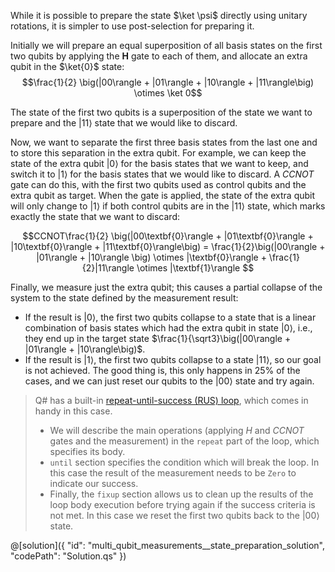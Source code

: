 While it is possible to prepare the state $\ket \psi$ directly using unitary rotations, it is simpler to use post-selection for preparing it.

Initially we will prepare an equal superposition of all basis states on the first two qubits by applying the **H** gate to each of them, and allocate an extra qubit in the $\ket{0}$ state:
$$\frac{1}{2} \big(|00\rangle + |01\rangle + |10\rangle + |11\rangle\big) \otimes \ket 0$$

The state of the first two qubits is a superposition of the state we want to prepare and the $|11\rangle$ state that we would like to discard.

Now, we want to separate the first three basis states from the last one and to store this separation in the extra qubit.
For example, we can keep the state of the extra qubit $|0\rangle$ for the basis states that we want to keep, and switch it to $|1\rangle$ for the basis states that we would like to discard.
A $CCNOT$ gate can do this, with the first two qubits used as control qubits and the extra qubit as target.
When the gate is applied, the state of the extra qubit will only change to $|1\rangle$ if both control qubits are in the $|11\rangle$ state, which marks exactly the state that we want to discard:

$$CCNOT\frac{1}{2} \big(|00\textbf{0}\rangle + |01\textbf{0}\rangle + |10\textbf{0}\rangle + |11\textbf{0}\rangle\big) =
\frac{1}{2}\big(|00\rangle + |01\rangle + |10\rangle \big) \otimes |\textbf{0}\rangle + \frac{1}{2}|11\rangle \otimes |\textbf{1}\rangle $$

Finally, we measure just the extra qubit; this causes a partial collapse of the system to the state defined by the measurement result:
* If the result is $|0\rangle$, the first two qubits collapse to a state that is a linear combination of basis states which had the extra qubit in state $|0\rangle$, i.e., they end up in the target state $\frac{1}{\sqrt3}\big(|00\rangle + |01\rangle + |10\rangle\big)$.
* If the result is $|1\rangle$, the first two qubits collapse to a state $|11\rangle$, so our goal is not achieved. The good thing is, this only happens in 25% of the cases, and we can just reset our qubits to the $|00\rangle$ state and try again.

> Q# has a built-in <a href="https://learn.microsoft.com/azure/quantum/user-guide/language/expressions/conditionalloops#repeat-expression" target="_blank">repeat-until-success (RUS) loop</a>, which comes in handy in this case.
> * We will describe the main operations (applying $H$ and $CCNOT$ gates and the measurement) in the `repeat` part of the loop, which specifies its body.  
> * `until` section specifies the condition which will break the loop. In this case the result of the measurement needs to be `Zero` to indicate our success.  
> * Finally, the `fixup` section allows us to clean up the results of the loop body execution before trying again if the success criteria is not met. In this case we reset the first two qubits back to the $|00\rangle$ state.

@[solution]({
    "id": "multi_qubit_measurements__state_preparation_solution",
    "codePath": "Solution.qs"
})
